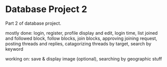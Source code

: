 # Database Project 2
Part 2 of database project.

mostly done: login, register, profile display and edit, login time, list joined and followed block, follow blocks, join blocks, approving joining request, posting threads and replies, catagorizing threads by target, search by keyword

working on: save & display image (optional), searching by geographic stuff
